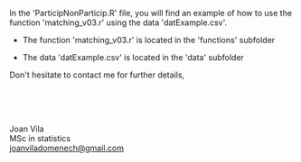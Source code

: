 In the 'ParticipNonParticip.R' file, you will find an example of how to use the function 'matching_v03.r' using the data 'datExample.csv'.

* The function  'matching_v03.r' is located in the 'functions' subfolder

* The data  'datExample.csv' is located in the 'data' subfolder

Don't hesitate to contact me for further details, 

</BR>
</BR>
</BR>

Joan Vila</BR>
MSc in statistics</BR>
joanviladomenech@gmail.com

